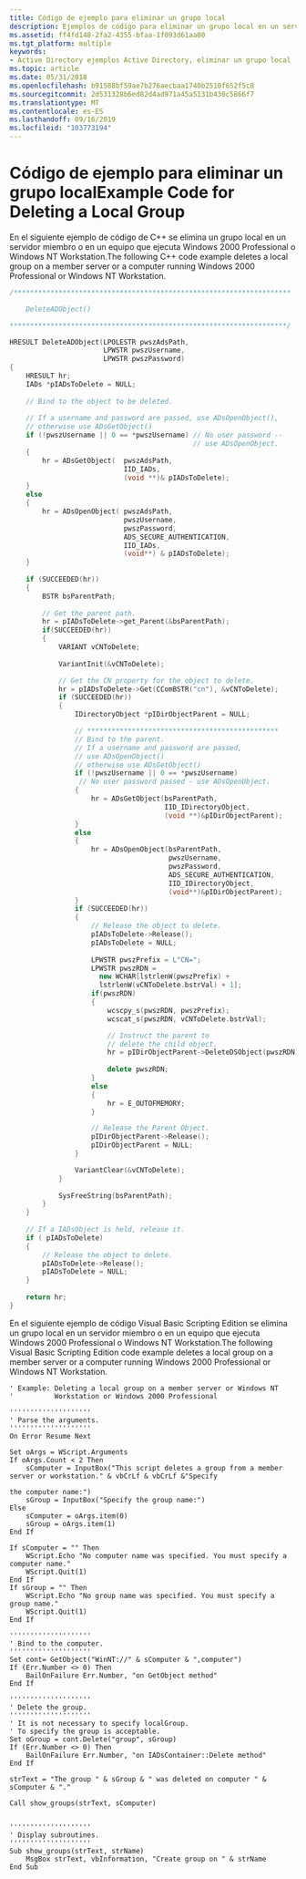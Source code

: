 ```yaml
---
title: Código de ejemplo para eliminar un grupo local
description: Ejemplos de código para eliminar un grupo local en un servidor miembro o un equipo que ejecuta Windows NT Workstation o Windows 2000 Professional.
ms.assetid: ff4fd148-2fa2-4355-bfaa-1f093d61aa00
ms.tgt_platform: multiple
keywords:
- Active Directory ejemplos Active Directory, eliminar un grupo local
ms.topic: article
ms.date: 05/31/2018
ms.openlocfilehash: b91588bf59ae7b276aecbaa1740b2510f652f5c8
ms.sourcegitcommit: 2d531328b6ed82d4ad971a45a5131b430c5866f7
ms.translationtype: MT
ms.contentlocale: es-ES
ms.lasthandoff: 09/16/2019
ms.locfileid: "103773194"
---
```

# <a name="example-code-for-deleting-a-local-group"></a><span data-ttu-id="b9979-104">Código de ejemplo para eliminar un grupo local</span><span class="sxs-lookup"><span data-stu-id="b9979-104">Example Code for Deleting a Local Group</span></span>

<span data-ttu-id="b9979-105">En el siguiente ejemplo de código de C++ se elimina un grupo local en un servidor miembro o en un equipo que ejecuta Windows 2000 Professional o Windows NT Workstation.</span><span class="sxs-lookup"><span data-stu-id="b9979-105">The following C++ code example deletes a local group on a member server or a computer running Windows 2000 Professional or Windows NT Workstation.</span></span>


```C++
/********************************************************************

    DeleteADObject()

********************************************************************/

HRESULT DeleteADObject(LPOLESTR pwszAdsPath, 
                       LPWSTR pwszUsername, 
                       LPWSTR pwszPassword)
{
    HRESULT hr;
    IADs *pIADsToDelete = NULL;
 
    // Bind to the object to be deleted.
 
    // If a username and password are passed, use ADsOpenObject(), 
    // otherwise use ADsGetObject()
    if (!pwszUsername || 0 == *pwszUsername) // No user password --
                                             // use ADsOpenObject.
    {
        hr = ADsGetObject(  pwszAdsPath, 
                            IID_IADs,
                            (void **)& pIADsToDelete);
    }
    else
    {
        hr = ADsOpenObject( pwszAdsPath, 
                            pwszUsername, 
                            pwszPassword, 
                            ADS_SECURE_AUTHENTICATION,
                            IID_IADs, 
                            (void**) & pIADsToDelete);
    }
 
    if (SUCCEEDED(hr))
    {
        BSTR bsParentPath;
        
        // Get the parent path.
        hr = pIADsToDelete->get_Parent(&bsParentPath); 
        if(SUCCEEDED(hr))
        {
            VARIANT vCNToDelete;
     
            VariantInit(&vCNToDelete);

            // Get the CN property for the object to delete.
            hr = pIADsToDelete->Get(CComBSTR("cn"), &vCNToDelete);
            if (SUCCEEDED(hr))
            {
                IDirectoryObject *pIDirObjectParent = NULL;

                // ***********************************************
                // Bind to the parent.
                // If a username and password are passed,
                // use ADsOpenObject()
                // otherwise use ADsGetObject()
                if (!pwszUsername || 0 == *pwszUsername) 
                 // No user password passed - use ADsOpenObject.
                {
                    hr = ADsGetObject(bsParentPath, 
                                      IID_IDirectoryObject,
                                      (void **)&pIDirObjectParent);
                }
                else
                {
                    hr = ADsOpenObject(bsParentPath, 
                                       pwszUsername, 
                                       pwszPassword, 
                                       ADS_SECURE_AUTHENTICATION,
                                       IID_IDirectoryObject, 
                                       (void**)&pIDirObjectParent);
                }
                if (SUCCEEDED(hr))
                {
                    // Release the object to delete.
                    pIADsToDelete->Release();
                    pIADsToDelete = NULL;
     
                    LPWSTR pwszPrefix = L"CN=";
                    LPWSTR pwszRDN = 
                      new WCHAR[lstrlenW(pwszPrefix) + 
                      lstrlenW(vCNToDelete.bstrVal) + 1];
                    if(pwszRDN)
                    {
                        wcscpy_s(pwszRDN, pwszPrefix);
                        wcscat_s(pwszRDN, vCNToDelete.bstrVal);

                        // Instruct the parent to 
                        // delete the child object.
                        hr = pIDirObjectParent->DeleteDSObject(pwszRDN);
                        
                        delete pwszRDN;
                    }
                    else
                    {
                        hr = E_OUTOFMEMORY;
                    }

                    // Release the Parent Object.
                    pIDirObjectParent->Release();
                    pIDirObjectParent = NULL;
                }

                VariantClear(&vCNToDelete);
            }
            
            SysFreeString(bsParentPath);
        }
    }
    
    // If a IADsObject is held, release it.
    if ( pIADsToDelete)
    {
        // Release the object to delete.
        pIADsToDelete->Release();
        pIADsToDelete = NULL;
    }
 
    return hr;
}
```



<span data-ttu-id="b9979-106">En el siguiente ejemplo de código Visual Basic Scripting Edition se elimina un grupo local en un servidor miembro o en un equipo que ejecuta Windows 2000 Professional o Windows NT Workstation.</span><span class="sxs-lookup"><span data-stu-id="b9979-106">The following Visual Basic Scripting Edition code example deletes a local group on a member server or a computer running Windows 2000 Professional or Windows NT Workstation.</span></span>


```VB
' Example: Deleting a local group on a member server or Windows NT
'          Workstation or Windows 2000 Professional
 
''''''''''''''''''''
' Parse the arguments.
''''''''''''''''''''
On Error Resume Next
 
Set oArgs = WScript.Arguments
If oArgs.Count < 2 Then
    sComputer = InputBox("This script deletes a group from a member server or workstation." & vbCrLf & vbCrLf &"Specify 
 
the computer name:")
    sGroup = InputBox("Specify the group name:")
Else
    sComputer = oArgs.item(0)
    sGroup = oArgs.item(1)
End If
 
If sComputer = "" Then
    WScript.Echo "No computer name was specified. You must specify a computer name."
    WScript.Quit(1)
End If
If sGroup = "" Then
    WScript.Echo "No group name was specified. You must specify a group name."
    WScript.Quit(1)
End If
 
''''''''''''''''''''
' Bind to the computer.
''''''''''''''''''''
Set cont= GetObject("WinNT://" & sComputer & ",computer")
If (Err.Number <> 0) Then
    BailOnFailure Err.Number, "on GetObject method"
End If
 
''''''''''''''''''''
' Delete the group.
''''''''''''''''''''
' It is not necessary to specify localGroup. 
' To specify the group is acceptable.
Set oGroup = cont.Delete("group", sGroup)
If (Err.Number <> 0) Then
    BailOnFailure Err.Number, "on IADsContainer::Delete method"
End If
 
strText = "The group " & sGroup & " was deleted on computer " & sComputer & "."
 
Call show_groups(strText, sComputer)
 

''''''''''''''''''''
' Display subroutines.
''''''''''''''''''''
Sub show_groups(strText, strName)
    MsgBox strText, vbInformation, "Create group on " & strName
End Sub
```



 

 




